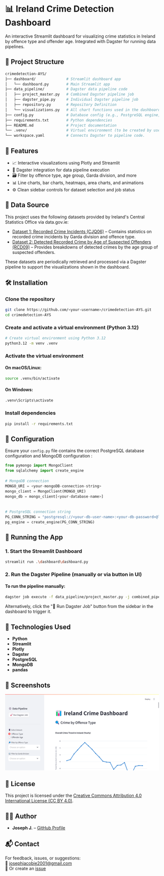 

# 📊 Ireland Crime Detection Dashboard

An interactive Streamlit dashboard for visualizing crime statistics in Ireland by offence type and offender age. Integrated with Dagster for running data pipelines.

## 📁 Project Structure

```bash
crimedetection-AYS/
├── dashboard/              # Streamlit dashboard app
│   └── dashboard.py        # Main Streamlit app
├── data_pipeline/          # Dagster data pipeline code
│   ├── project_master.py   # Combined Dagster pipeline job
│   ├── dagster_pipe.py     # Individual Dagster pipeline job
│   ├── repository.py       # Repository Definition 
│   └── visualizations.py   # All chart functions used in the dashboard
├── config.py               # Database config (e.g., PostgreSQL engine,MongoDB)
├── requirements.txt        # Python dependencies
├── README.md               # Project documentation
└── .venv/                  # Virtual environment (to be created by user)
└── workspace.yaml          # Connects Dagster to pipeline code.
```

## 🚀 Features

- 📈 Interactive visualizations using Plotly and Streamlit
- 🧠 Dagster integration for data pipeline execution
- 🗃️ Filter by offence type, age group, Garda division, and more
- 📊 Line charts, bar charts, heatmaps, area charts, and animations
- ⚙️ Clean sidebar controls for dataset selection and job status

## 📂 Data Source

This project uses the following datasets provided by Ireland's Central Statistics Office via data.gov.ie:

- [Dataset 1: Recorded Crime Incidents (CJQ06)](https://data.gov.ie/dataset/cjq06-recorded-crime-incidents) – Contains statistics on recorded crime incidents by Garda division and offence type.
- [Dataset 2: Detected Recorded Crime by Age of Suspected Offenders (RCD09)](https://data.gov.ie/dataset/rcd09-detected-recorded-crime-by-age-of-suspected-offenders) – Provides breakdowns of detected crimes by the age group of suspected offenders.

These datasets are periodically retrieved and processed via a Dagster pipeline to support the visualizations shown in the dashboard.


## 🛠️ Installation

### Clone the repository
```bash
git clone https://github.com/<your-username>/crimedetection-AYS.git
cd crimedetection-AYS
```

### Create and activate a virtual environment (Python 3.12)

```bash
# Create virtual environment using Python 3.12
python3.12 -m venv .venv
```

### Activate the virtual environment

#### On macOS/Linux:
```bash
source .venv/bin/activate
```

#### On Windows:
```bash
.venv\Scripts\activate
```

### Install dependencies
```bash
pip install -r requirements.txt
```
## 🧰 Configuration

Ensure your `config.py` file contains the correct PostgreSQL database configuration and MongoDB configuration :

```python
from pymongo import MongoClient
from sqlalchemy import create_engine

# MongoDB connection 
MONGO_URI = <your-mongoDB-connection-string> 
mongo_client = MongoClient(MONGO_URI)
mongo_db = mongo_client[<your-database-name>]


# PostgreSQL connection string
PG_CONN_STRING = "postgresql://<your-db-user-name>:<your-db-password>@localhost:5432/<your-database-name>"
pg_engine = create_engine(PG_CONN_STRING)
```

## 🧪 Running the App

### 1. Start the Streamlit Dashboard
```bash
streamlit run .\dashboard\dashboard.py
```

### 2. Run the Dagster Pipeline (manually or via button in UI)
#### To run the pipeline manually:
```bash
dagster job execute -f data_pipeline/project_master.py -j combined_pipeline_job
```
Alternatively, click the "🚀 Run Dagster Job" button from the sidebar in the dashboard to trigger it.


## 🧩 Technologies Used

- **Python**
- **Streamlit**
- **Plotly**
- **Dagster**
- **PostgreSQL**
- **MongoDB**
- **pandas**


## 📸 Screenshots

<p align="center">
  <img src="static/img/dashboard.png" alt="Dashboard Preview" width="800"/>
</p>



## 📜 License

This project is licensed under the [Creative Commons Attribution 4.0 International License (CC BY 4.0)](https://creativecommons.org/licenses/by/4.0/).



## 🙋‍♂️ Author

- **Joseph J.** – [GitHub Profile](https://github.com/JosephJ7)


## 📬 Contact

For feedback, issues, or suggestions:  
📧 josephjacobie2001@gmail.com  
📁 Or create an [issue](https://github.com/JosephJ7/crimedetection-AYS/issues)

